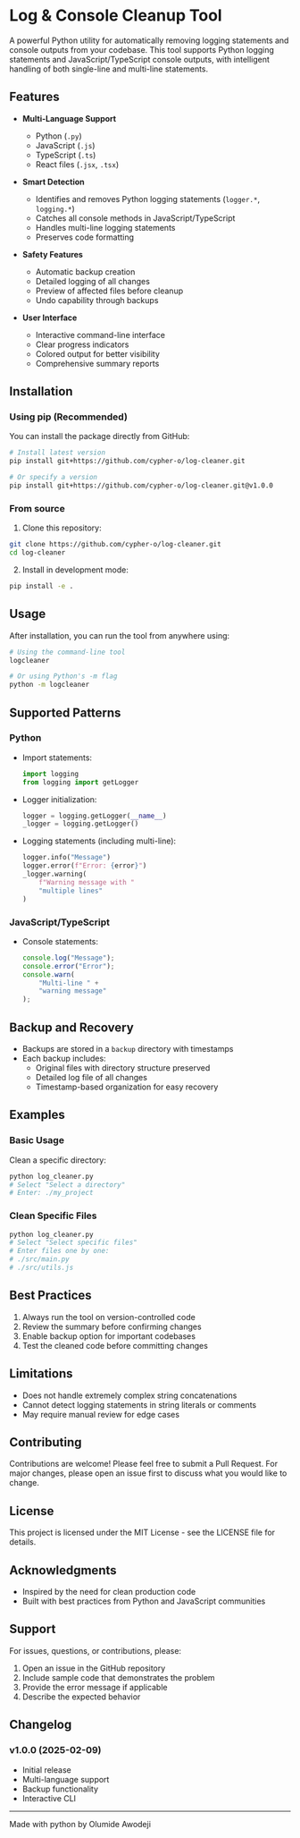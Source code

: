 # Log & Console Cleanup Tool

A powerful Python utility for automatically removing logging statements and console outputs from your codebase. This tool supports Python logging statements and JavaScript/TypeScript console outputs, with intelligent handling of both single-line and multi-line statements.

## Features

- **Multi-Language Support**
  - Python (`.py`)
  - JavaScript (`.js`)
  - TypeScript (`.ts`)
  - React files (`.jsx`, `.tsx`)

- **Smart Detection**
  - Identifies and removes Python logging statements (`logger.*`, `logging.*`)
  - Catches all console methods in JavaScript/TypeScript
  - Handles multi-line logging statements
  - Preserves code formatting

- **Safety Features**
  - Automatic backup creation
  - Detailed logging of all changes
  - Preview of affected files before cleanup
  - Undo capability through backups

- **User Interface**
  - Interactive command-line interface
  - Clear progress indicators
  - Colored output for better visibility
  - Comprehensive summary reports

## Installation

### Using pip (Recommended)

You can install the package directly from GitHub:

```bash
# Install latest version
pip install git+https://github.com/cypher-o/log-cleaner.git

# Or specify a version
pip install git+https://github.com/cypher-o/log-cleaner.git@v1.0.0
```

### From source

1. Clone this repository:
  
  ```bash
  git clone https://github.com/cypher-o/log-cleaner.git
  cd log-cleaner
  ```

2. Install in development mode:

  ```bash
  pip install -e .
  ```

## Usage

After installation, you can run the tool from anywhere using:

  ```bash
  # Using the command-line tool
  logcleaner

  # Or using Python's -m flag
  python -m logcleaner
  ```

## Supported Patterns

### Python

- Import statements:
  
  ```python
  import logging
  from logging import getLogger
  ```

- Logger initialization:
  
  ```python
  logger = logging.getLogger(__name__)
  _logger = logging.getLogger()
  ```

- Logging statements (including multi-line):
  
  ```python
  logger.info("Message")
  logger.error(f"Error: {error}")
  _logger.warning(
      f"Warning message with "
      "multiple lines"
  )
  ```

### JavaScript/TypeScript

- Console statements:
  
  ```javascript
  console.log("Message");
  console.error("Error");
  console.warn(
      "Multi-line " +
      "warning message"
  );
  ```

## Backup and Recovery

- Backups are stored in a `backup` directory with timestamps
- Each backup includes:
  - Original files with directory structure preserved
  - Detailed log file of all changes
  - Timestamp-based organization for easy recovery

## Examples

### Basic Usage

Clean a specific directory:

```bash
python log_cleaner.py
# Select "Select a directory"
# Enter: ./my_project
```

### Clean Specific Files

```bash
python log_cleaner.py
# Select "Select specific files"
# Enter files one by one:
# ./src/main.py
# ./src/utils.js
```

## Best Practices

1. Always run the tool on version-controlled code
2. Review the summary before confirming changes
3. Enable backup option for important codebases
4. Test the cleaned code before committing changes

## Limitations

- Does not handle extremely complex string concatenations
- Cannot detect logging statements in string literals or comments
- May require manual review for edge cases

## Contributing

Contributions are welcome! Please feel free to submit a Pull Request. For major changes, please open an issue first to discuss what you would like to change.

## License

This project is licensed under the MIT License - see the LICENSE file for details.

## Acknowledgments

- Inspired by the need for clean production code
- Built with best practices from Python and JavaScript communities

## Support

For issues, questions, or contributions, please:

1. Open an issue in the GitHub repository
2. Include sample code that demonstrates the problem
3. Provide the error message if applicable
4. Describe the expected behavior

## Changelog

### v1.0.0 (2025-02-09)

- Initial release
- Multi-language support
- Backup functionality
- Interactive CLI

---
Made with python by Olumide Awodeji
